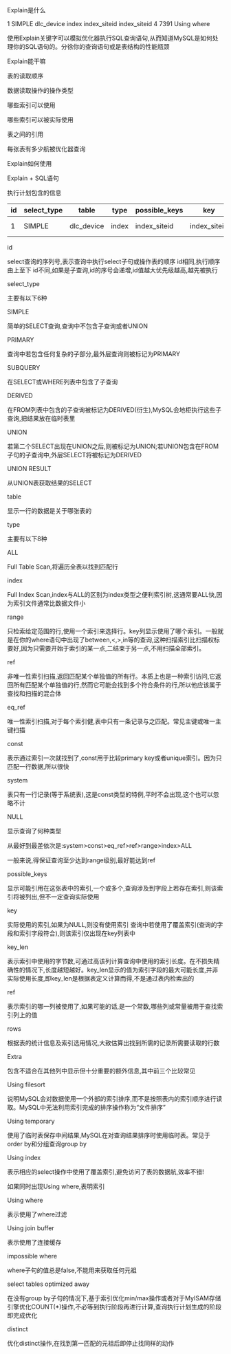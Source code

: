 Explain是什么 

1	SIMPLE	dlc_device	index	index_siteid	index_siteid	4		7391	Using where

使用Explain关键字可以模拟优化器执行SQL查询语句,从而知道MySQL是如何处理你的SQL语句的。分徐你的查询语句或是表结构的性能瓶颈

Explain能干嘛 

表的读取顺序 

数据读取操作的操作类型 

哪些索引可以使用 

哪些索引可以被实际使用 

表之间的引用 

每张表有多少航被优化器查询 

Explain如何使用 

Explain + SQL语句

执行计划包含的信息 

| id   | select_type | table      | type  | possible_keys | key          | key_len | ref  | rows | Extra       |
| ---- | ----------- | ---------- | ----- | ------------- | ------------ | ------- | ---- | ---- | ----------- |
| 1    | SIMPLE      | dlc_device | index | index_siteid  | index_siteid | 4       |      | 7391 | Using where |

id 

select查询的序列号,表示查询中执行select子句或操作表的顺序
id相同,执行顺序由上至下
id不同,如果是子查询,id的序号会递增,id值越大优先级越高,越先被执行

select_type 

主要有以下6种

SIMPLE 

简单的SELECT查询,查询中不包含子查询或者UNION 

PRIMARY 

查询中若包含任何复杂的子部分,最外层查询则被标记为PRIMARY 

SUBQUERY 

在SELECT或WHERE列表中包含了子查询 

DERIVED 

在FROM列表中包含的子查询被标记为DERIVED(衍生),MySQL会地柜执行这些子查询,把结果放在临时表里 

UNION 

若第二个SELECT出现在UNION之后,则被标记为UNION;若UNION包含在FROM子句的子查询中,外层SELECT将被标记为DERIVED 

UNION RESULT 

从UNION表获取结果的SELECT 

table 

显示一行的数据是关于哪张表的

type 

主要有以下8种

ALL 

Full Table Scan,将遍历全表以找到匹配行 

index 

Full Index Scan,index与ALL的区别为index类型之便利索引树,这通常要ALL快,因为索引文件通常比数据文件小 

range 

只检索给定范围的行,使用一个索引来选择行。key列显示使用了哪个索引。一般就是在你的where语句中出现了between,<,>,in等的查询,这种扫描索引比扫描权标要好,因为只需要开始于索引的某一点,二结束于另一点,不用扫描全部索引。 

ref 

非唯一性索引扫描,返回匹配某个单独值的所有行。本质上也是一种索引访问,它返回所有匹配某个单独值的行,然而它可能会找到多个符合条件的行,所以他应该属于查找和扫描的混合体 

eq_ref 

唯一性索引扫描,对于每个索引健,表中只有一条记录与之匹配。常见主键或唯一主键扫描 

const 

表示通过索引一次就找到了,const用于比较primary key或者unique索引。因为只匹配一行数据,所以很快 

system 

表只有一行记录(等于系统表),这是const类型的特例,平时不会出现,这个也可以忽略不计 

NULL 

显示查询了何种类型 

从最好到最差依次是:system>const>eq_ref>ref>range>index>ALL 

一般来说,得保证查询至少达到range级别,最好能达到ref 

possible_keys 

显示可能引用在这张表中的索引,一个或多个,查询涉及到字段上若存在索引,则该索引将被列出,但不一定查询实际使用

key 

实际使用的索引,如果为NULL,则没有使用索引
查询中若使用了覆盖索引(查询的字段和索引字段符合),则该索引仅出现在key列表中

key_len 

表示索引中使用的字节数,可通过高该列计算查询中使用的索引长度。在不损失精确性的情况下,长度越短越好。key_len显示的值为索引字段的最大可能长度,并非实际使用长度,即key_len是根据表定义计算而得,不是通过表内检索出的

ref 

表示索引的哪一列被使用了,如果可能的话,是一个常数,哪些列或常量被用于查找索引列上的值

rows 

根据表的统计信息及索引选用情况,大致估算出找到所需的记录所需要读取的行数

Extra 

包含不适合在其他列中显示但十分重要的额外信息,其中前三个比较常见

Using filesort 

说明MySQL会对数据使用一个外部的索引排序,而不是按照表内的索引顺序进行读取。MySQL中无法利用索引完成的排序操作称为“文件排序” 

Using temporary 

使用了临时表保存中间结果,MySQL在对查询结果排序时使用临时表。常见于order by和分组查询group by 

Using index 

表示相应的select操作中使用了覆盖索引,避免访问了表的数据航,效率不错! 

如果同时出现Using where,表明索引 

Using where 

表示使用了where过滤 

Using join buffer 

表示使用了连接缓存 

impossible where 

where子句的值总是false,不能用来获取任何元祖 

select tables optimized away 

在没有group by子句的情况下,基于索引优化min/max操作或者对于MyISAM存储引擎优化COUNT(*)操作,不必等到执行阶段再进行计算,查询执行计划生成的阶段即完成优化 

distinct 

优化distinct操作,在找到第一匹配的元祖后即停止找同样的动作 